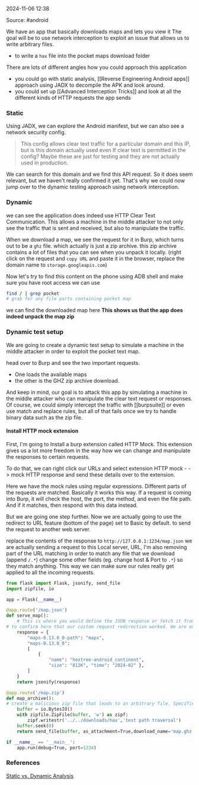 
2024-11-06 12:38

Source: #android 

We have an app that basically downloads maps and lets you view it
The goal will be to use network interception to exploit an issue that allows us to write arbitrary files.
- to write a `hax` file into the pocket maps download folder

There are lots of different angles how you could approach this application
- you could go with static analysis, [[Reverse Engineering Android apps]] approach using JADX to decompile the APK and look around. 
- you could set up [[Advanced Interception Tricks]] and look at all the different kinds of HTTP requests the app sends 
### Static 

Using JADX, we can explore the Android manifest, but we can also see a network security config. 
 >This config allows clear text traffic for a particular domain and this IP, but is this domain actually used even If clear
> text is permitted in the config? Maybe these are just for testing and they are not actually used in production.

We can search for this domain and we find this API request. So it does seem relevant, but we haven't really confirmed it yet. That's why we could now jump over to the dynamic testing approach using network interception.
### Dynamic 

we can see the application does indeed use HTTP Clear Text Communication. 
This allows a machine in the middle attacker to not only see the traffic that is sent and received, but also to manipulate the traffic. 

When we download a map, we see the request for it in Burp, which turns out to be a `ghz` file. which actually is just a zip archive. 
this zip archive contains a lot of files that you can see when you unpack it locally. 
(right click on the request and `copy URL` and paste it in the browser, replace the domain name to `storage.googleapis.com`)

Now let's try to find this content on the phone using ADB shell and make sure you have root access we can use
``` sh
find / | grep pocket 
# grab for any file parts containing pocket map
```
we can find the downloaded map here **This shows us that the app does indeed unpack the map zip**

### Dynamic test setup

We are going to create a dynamic test setup to simulate a machine in the middle attacker in order to exploit the pocket text map.

head over to Burp and see the two important requests.
- One loads the available maps 
- the other is the GHZ zip archive download. 

And keep in mind, our goal is to attack this app by simulating a machine in the middle attacker who can manipulate the clear text request or responses. Of course, we could simply intercept the traffic with [[burpsuite]] or even use match and replace rules, but all of that fails once we try to handle binary data such as the zip file.
#### Install HTTP mock extension 

First, I'm going to Install a burp extension called HTTP Mock. This extension gives us a lot more freedom in the way how we can change and manipulate the responses to certain requests.

To do that, we can right click our URLs and select extension HTTP mock - -> mock HTTP response and send these details over to the extension. 

Here we have the mock rules using regular expressions. Different parts of the requests are matched. Basically it works this way. If a request is coming into Burp, it will check the host, the port, the method, and even the file path. And if it matches, then respond with this data instead. 

But we are going one step further. Now we are actually going to use the redirect to URL feature (bottom of the page) set to Basic by default.  to send the request to another web server. 

replace the contents of the response to `http://127.0.0.1:1234/map.json`
we are actually sending a request to this Local server, URL, I'm also removing part of the URL matching in order to match any file that we download (append `/.*`)
change some other fields (eg. change host & Port to `.*`) so they match anything. This way we can make sure our rules really get applied to all the incoming requests.



```python
from flask import Flask, jsonify, send_file
import zipfile, io

app = Flask(__name__)

@app.route('/map.json')
def serve_map():
    # This is where you would define the JSON response or fetch it from a file or database
# to confirm here that our custom request redirection worked. We are only seeing one app exactly as we have specified in our fake server.
    response = {
        "maps-0.13.0_0-path": "maps",
        "maps-0.13.0_0":
        [
            { 
                "name": "hextree-android_continent", 
                "size": "812K", "time": "2024-02" },
        ]
    }
    return jsonify(response)

@app.route('/map.zip')
def map_archive():
# create a malicious zip file that leads to an arbitrary file. Specifically try to write the hex file into the pocket maps download folder.
    buffer = io.BytesIO()
    with zipfile.ZipFile(buffer, 'w') as zipf:
        zipf.writestr('../../downloads/hax','test path traversal')
    buffer.seek(0)
    return send_file(buffer, as_attachment=True,download_name='map.ghz')

if __name__ == '__main__':
    app.run(debug=True, port=1234)
```

### References
[Static vs. Dynamic Analysis](https://app.hextree.io/courses/network-interception/case-study-pockethexmap)
